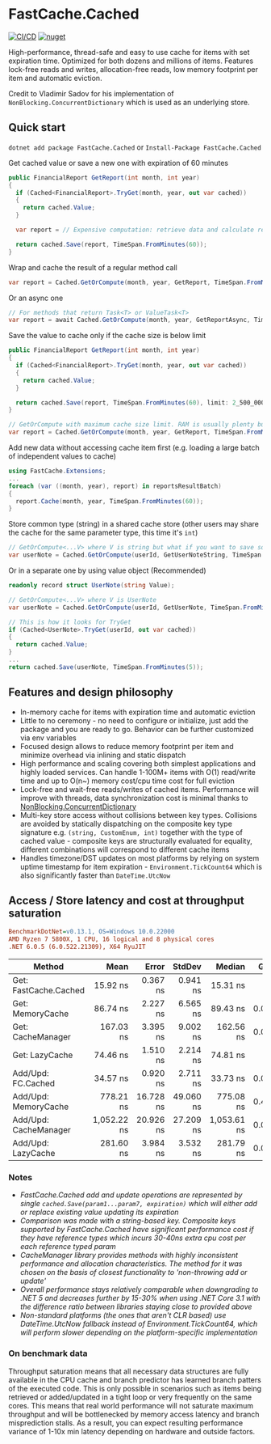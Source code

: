 # FastCache.Cached
[![CI/CD](https://github.com/neon-sunset/fast-cache/actions/workflows/dotnet-releaser.yml/badge.svg)](https://github.com/neon-sunset/fast-cache/actions/workflows/dotnet-releaser.yml)
[![nuget](https://badgen.net/nuget/v/FastCache.Cached/latest)](https://www.nuget.org/packages/FastCache.Cached/)

High-performance, thread-safe and easy to use cache for items with set expiration time. Optimized for both dozens and millions of items.
Features lock-free reads and writes, allocation-free reads, low memory footprint per item and automatic eviction.

Credit to Vladimir Sadov for his implementation of `NonBlocking.ConcurrentDictionary` which is used as an underlying store.

## Quick start
`dotnet add package FastCache.Cached` or `Install-Package FastCache.Cached`

Get cached value or save a new one with expiration of 60 minutes
```csharp
public FinancialReport GetReport(int month, int year)
{
  if (Cached<FinancialReport>.TryGet(month, year, out var cached))
  {
    return cached.Value;
  }

  var report = // Expensive computation: retrieve data and calculate report

  return cached.Save(report, TimeSpan.FromMinutes(60));
}
```

Wrap and cache the result of a regular method call
```csharp
var report = Cached.GetOrCompute(month, year, GetReport, TimeSpan.FromMinutes(60));
```

Or an async one
```csharp
// For methods that return Task<T> or ValueTask<T>
var report = await Cached.GetOrCompute(month, year, GetReportAsync, TimeSpan.FromMinute(60));
```

Save the value to cache only if the cache size is below limit
```csharp
public FinancialReport GetReport(int month, int year)
{
  if (Cached<FinancialReport>.TryGet(month, year, out var cached))
  {
    return cached.Value;
  }

  return cached.Save(report, TimeSpan.FromMinutes(60), limit: 2_500_000);
}
```
```csharp
// GetOrCompute with maximum cache size limit. RAM is usually plenty but what if your user runs Chrome?
var report = Cached.GetOrCompute(month, year, GetReport, TimeSpan.FromMinutes(60), limit: 2_500_000);
```

Add new data without accessing cache item first (e.g. loading a large batch of independent values to cache)
```csharp
using FastCache.Extensions;
...
foreach (var ((month, year), report) in reportsResultBatch)
{
  report.Cache(month, year, TimeSpan.FromMinutes(60));
}
```

Store common type (string) in a shared cache store (other users may share the cache for the same parameter type, this time it's `int`)
```csharp
// GetOrCompute<...V> where V is string but what if you want to save some other string for the same 'int' number?
var userNote = Cached.GetOrCompute(userId, GetUserNoteString, TimeSpan.FromMinutes(5));
```

Or in a separate one by using value object (Recommended)
```csharp
readonly record struct UserNote(string Value);

// GetOrCompute<...V> where V is UserNote
var userNote = Cached.GetOrCompute(userId, GetUserNote, TimeSpan.FromMinutes(5));
```
```csharp
// This is how it looks for TryGet
if (Cached<UserNote>.TryGet(userId, out var cached))
{
  return cached.Value;
}
...
return cached.Save(userNote, TimeSpan.FromMinutes(5));
```

## Features and design philosophy
- In-memory cache for items with expiration time and automatic eviction
- Little to no ceremony - no need to configure or initialize, just add the package and you are ready to go. Behavior can be further customized via env variables
- Focused design allows to reduce memory footprint per item and minimize overhead via inlining and static dispatch
- High performance and scaling covering both simplest applications and highly loaded services. Can handle 1-100M+ items with O(1) read/write time and up to O(n~) memory cost/cpu time cost for full eviction
- Lock-free and wait-free reads/writes of cached items. Performance will improve with threads, data synchronization cost is minimal thanks to [NonBlocking.ConcurrentDictionary](https://github.com/VSadov/NonBlocking)
- Multi-key store access without collisions between key types. Collisions are avoided by statically dispatching on the composite key type signature e.g. `(string, CustomEnum, int)` together with the type of cached value - composite keys are structurally evaluated for equality, different combinations will correspond to different cache items
- Handles timezone/DST updates on most platforms by relying on system uptime timestamp for item expiration - `Environment.TickCount64` which is also significantly faster than `DateTime.UtcNow`

## Access / Store latency and cost at throughput saturation
``` ini
BenchmarkDotNet=v0.13.1, OS=Windows 10.0.22000
AMD Ryzen 7 5800X, 1 CPU, 16 logical and 8 physical cores
.NET 6.0.5 (6.0.522.21309), X64 RyuJIT
```
|                Method |        Mean |     Error |    StdDev |      Median |  Gen 0 |  Gen 1 | Allocated |
|---------------------- |------------:|----------:|----------:|------------:|-------:|-------:|----------:|
| Get: FastCache.Cached |    15.92 ns |  0.367 ns |  0.941 ns |    15.31 ns |      - |      - |         - |
| Get: MemoryCache      |    86.74 ns |  2.227 ns |  6.565 ns |    89.43 ns | 0.0019 |      - |      32 B |
| Get: CacheManager     |   167.03 ns |  3.395 ns |  9.002 ns |   162.56 ns | 0.0105 |      - |     176 B |
| Get: LazyCache        |    74.46 ns |  1.510 ns |  2.214 ns |    74.81 ns |      - |      - |         - |
| Add/Upd: FC.Cached    |    34.57 ns |  0.920 ns |  2.711 ns |    33.73 ns | 0.0024 |      - |      40 B |
| Add/Upd: MemoryCache  |   778.21 ns | 16.728 ns | 49.060 ns |   775.08 ns | 0.4082 | 0.0038 |   6,832 B |
| Add/Upd: CacheManager | 1,052.22 ns | 20.926 ns | 27.209 ns | 1,053.61 ns | 0.0744 |      - |   1,248 B |
| Add/Upd: LazyCache    |   281.60 ns |  3.984 ns |  3.532 ns |   281.79 ns | 0.0286 |      - |     480 B |
### Notes
- *FastCache.Cached add and update operations are represented by single `cached.Save(param1...param7, expiration)` which will either add or replace existing value updating its expiration*
- *Comparison was made with a string-based key. Composite keys supported by FastCache.Cached have significant performance cost if they have reference types which incurs 30-40ns extra cpu cost per each reference typed param*
- *CacheManager library provides methods with highly inconsistent performance and allocation characteristics. The method for it was chosen on the basis of closest functionality to 'non-throwing add or update'*
- *Overall performance stays relatively comparable when downgrading to .NET 5 and decreases further by 15-30% when using .NET Core 3.1 with the difference ratio between libraries staying close to provided above*
- *Non-standard platforms (the ones that aren't CLR based) use DateTime.UtcNow fallback instead of Environment.TickCount64, which will perform slower depending on the platform-specific implementation*
### On benchmark data
Throughput saturation means that all necessary data structures are fully available in the CPU cache and branch predictor has learned branch patters of the executed code.
This is only possible in scenarios such as items being retrieved or added/updated in a tight loop or very frequently on the same cores.
This means that real world performance will not saturate maximum throughput and will be bottlenecked by memory access latency and branch misprediction stalls.
As a result, you can expect resulting performance variance of 1-10x min latency depending on hardware and outside factors.
